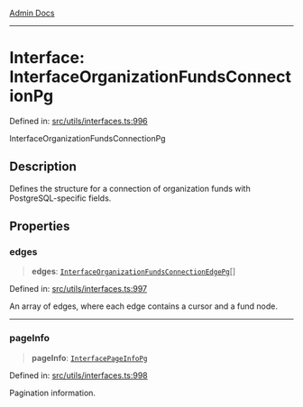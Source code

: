 [Admin Docs](/)

***

# Interface: InterfaceOrganizationFundsConnectionPg

Defined in: [src/utils/interfaces.ts:996](https://github.com/PalisadoesFoundation/talawa-admin/blob/main/src/utils/interfaces.ts#L996)

InterfaceOrganizationFundsConnectionPg

## Description

Defines the structure for a connection of organization funds with PostgreSQL-specific fields.

## Properties

### edges

> **edges**: [`InterfaceOrganizationFundsConnectionEdgePg`](utils\interfaces\README\interfaces\InterfaceOrganizationFundsConnectionEdgePg.md)[]

Defined in: [src/utils/interfaces.ts:997](https://github.com/PalisadoesFoundation/talawa-admin/blob/main/src/utils/interfaces.ts#L997)

An array of edges, where each edge contains a cursor and a fund node.

***

### pageInfo

> **pageInfo**: [`InterfacePageInfoPg`](utils\interfaces\README\interfaces\InterfacePageInfoPg.md)

Defined in: [src/utils/interfaces.ts:998](https://github.com/PalisadoesFoundation/talawa-admin/blob/main/src/utils/interfaces.ts#L998)

Pagination information.
